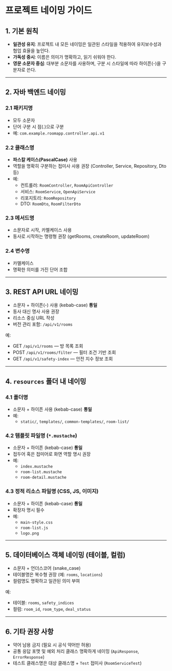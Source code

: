 # 프로젝트 네이밍 가이드

## 1. 기본 원칙

- **일관성 유지**: 프로젝트 내 모든 네이밍은 일관된 스타일을 적용하여 유지보수성과 협업 효율을 높인다.
- **가독성 중시**: 이름은 의미가 명확하고, 읽기 쉬워야 한다.
- **영문 소문자 중심**: 대부분 소문자를 사용하며, 구분 시 스타일에 따라 하이픈(-)을 구분자로 쓴다.

---

## 2. 자바 백엔드 네이밍

### 2.1 패키지명

- 모두 소문자
- 단어 구분 시 점(.)으로 구분
- 예: `com.example.roomapp.controller.api.v1`

### 2.2 클래스명

- **파스칼 케이스(PascalCase)** 사용
- 역할을 명확히 구분하는 접미사 사용 권장 (Controller, Service, Repository, Dto 등)
- 예:
    - 컨트롤러: `RoomController`, `RoomApiController`
    - 서비스: `RoomService`, `OpenApiService`
    - 리포지토리: `RoomRepository`
    - DTO: `RoomDto`, `RoomFilterDto`

### 2.3 메서드명

- 소문자로 시작, 카멜케이스 사용
- 동사로 시작하는 명령형 권장 (getRooms, createRoom, updateRoom)

### 2.4 변수명

- 카멜케이스
- 명확한 의미를 가진 단어 조합

---

## 3. REST API URL 네이밍

- 소문자 + 하이픈(-) 사용 (kebab-case) **통일**
- 동사 대신 명사 사용 권장
- 리소스 중심 URL 작성
- 버전 관리 포함: `/api/v1/rooms`

예:
- GET `/api/v1/rooms` — 방 목록 조회
- POST `/api/v1/rooms/filter` — 필터 조건 기반 조회
- GET `/api/v1/safety-index` — 안전 지수 정보 조회

---

## 4. `resources` 폴더 내 네이밍

### 4.1 폴더명

- 소문자 + 하이픈 사용 (kebab-case) **통일**
- 예:
    - `static/`, `templates/`, `common-templates/`, `room-list/`

### 4.2 템플릿 파일명 (`*.mustache`)

- 소문자 + 하이픈 (kebab-case) **통일**
- 접두어 혹은 접미어로 화면 역할 명시 권장
- 예:
    - `index.mustache`
    - `room-list.mustache`
    - `room-detail.mustache`

### 4.3 정적 리소스 파일명 (CSS, JS, 이미지)

- 소문자 + 하이픈 (kebab-case) **통일**
- 확장자 명시 필수
- 예:
    - `main-style.css`
    - `room-list.js`
    - `logo.png`

---

## 5. 데이터베이스 객체 네이밍 (테이블, 컬럼)

- 소문자 + 언더스코어 (snake_case)
- 테이블명은 복수형 권장 (예: `rooms`, `locations`)
- 컬럼명도 명확하고 일관된 의미 부여

예:
- 테이블: `rooms`, `safety_indices`
- 컬럼: `room_id`, `room_type`, `deal_status`

---

## 6. 기타 권장 사항

- 약어 남용 금지 (필요 시 공식 약어만 허용)
- 공통 응답 포맷 및 예외 처리 클래스 명확하게 네이밍 (`ApiResponse`, `ErrorResponse`)
- 테스트 클래스명은 대상 클래스명 + `Test` 접미사 (`RoomServiceTest`)